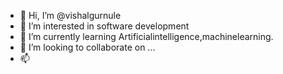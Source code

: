 - 👋 Hi, I’m @vishalgurnule
- 👀 I’m interested in software development
- 🌱 I’m currently learning Artificialintelligence,machinelearning.
- 💞️ I’m looking to collaborate on ...
- 📫 
<!---
vishalgurnule/vishalgurnule is a ✨ special ✨ repository because its `README.md` (this file) appears on your GitHub profile.
You can click the Preview link to take a look at your changes.
--->
